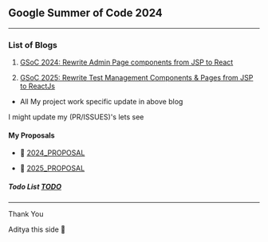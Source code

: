 ## Google Summer of Code 2024

<hr />

### List of Blogs

1. <a href="https://talk.openelis-global.org/t/gsoc-2024-rewite-admin-page-components-from-jsp-to-react/729" target="_blank">GSoC 2024: Rewrite Admin Page components from JSP to React</a>

2. <a href="https://talk.openelis-global.org/t/gsoc-2025-rewrite-test-management-components-pages-from-jsp-to-reactjs/1545" target="_blank">GSoC 2025: Rewrite Test Management Components & Pages from JSP to ReactJs</a>

- All My project work specific update in above blog

I might update my (PR/ISSUES)'s lets see

#### My Proposals

- :page_facing_up: [2024_PROPOSAL](./proposal/2024/proposal.pdf)

- :page_with_curl: [2025_PROPOSAL](./proposal/2025/proposal.pdf)

##### Todo List [TODO](./todo/todo.md)

<hr />

Thank You

Aditya this side :slightly_smiling_face:
